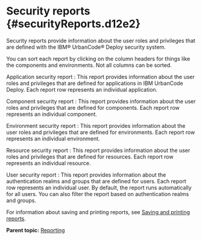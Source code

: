 # Security reports {#securityReports.d12e2}

Security reports provide information about the user roles and privileges that are defined with the IBM® UrbanCode® Deploy security system.

You can sort each report by clicking on the column headers for things like the components and environments. Not all columns can be sorted.

 Application security report
 :   This report provides information about the user roles and privileges that are defined for applications in IBM UrbanCode Deploy. Each report row represents an individual application.

  Component security report
 :   This report provides information about the user roles and privileges that are defined for components. Each report row represents an individual component.

  Environment security report
 :   This report provides information about the user roles and privileges that are defined for environments. Each report row represents an individual environment.

  Resource security report
 :   This report provides information about the user roles and privileges that are defined for resources. Each report row represents an individual resource.

  User security report
 :   This report provides information about the authentication realms and groups that are defined for users. Each report row represents an individual user. By default, the report runs automatically for all users. You can also filter the report based on authentication realms and groups.

 For information about saving and printing reports, see [Saving and printing reports](reports_saving.md).

**Parent topic:** [Reporting](../topics/reports_ch.md)


